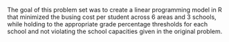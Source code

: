 The goal of this problem set was to create a linear programming model in R that minimized the busing cost per student across 6 areas and 3 schools, while holding to the appropriate grade percentage thresholds for each school and not violating the school capacities given in the original problem. 
